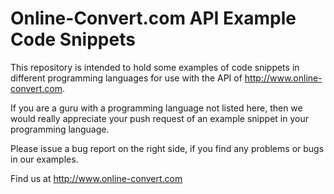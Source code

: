 Online-Convert.com API Example Code Snippets
============================================

This repository is intended to hold some examples of code snippets in different
programming languages for use with the API of http://www.online-convert.com.

If you are a guru with a programming language not listed here, then we would
really appreciate your push request of an example snippet in your programming
language.

Please issue a bug report on the right side, if you find any problems or bugs
in our examples.

Find us at http://www.online-convert.com
